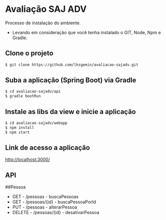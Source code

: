 # Avaliação SAJ ADV

Processo de instalação do ambiente.

* Levando em consideração que você tenha instalado o GIT, Node, Npm e Gradle.

## Clone o projeto

```sh
$ git clone https://github.com/lksgemin/avaliacao-sajadv.git
```

## Suba a aplicação (Spring Boot) via Gradle

```sh
$ cd avaliacao-sajadv/api
$ gradle bootRun
```

## Instale as libs da view e inicie a aplicação

```sh
$ cd avaliacao-sajadv/webapp
$ npm install
$ npm start
```

## Link de acesso a aplicação

[http://localhost:3000/](http://localhost:3000/)


## API

##Pessoa
* GET - /pessoas - buscaPessoas
* GET - /pessoas/{id} - buscaPessoaPorId
* PUT - /pessoas - alterarPessoa
* DELETE - /pessoas/{id} - desativarPessoa 